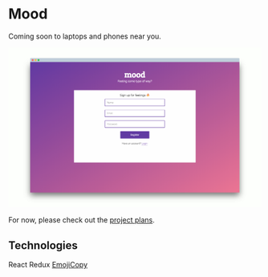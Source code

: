 # Mood

Coming soon to laptops and phones near you.

![Signup](./assets/main-screely.png)

For now, please check out the [project plans](./docs/README.md).

## Technologies 

React
Redux
[EmojiCopy](https://www.emojicopy.com/)